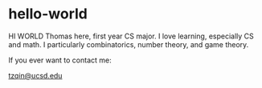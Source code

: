# hello-world
HI WORLD
Thomas here, first year CS major. I love learning, especially CS and math. I particularly combinatorics, number theory, and game theory.

If you ever want to contact me:

tzqin@ucsd.edu
